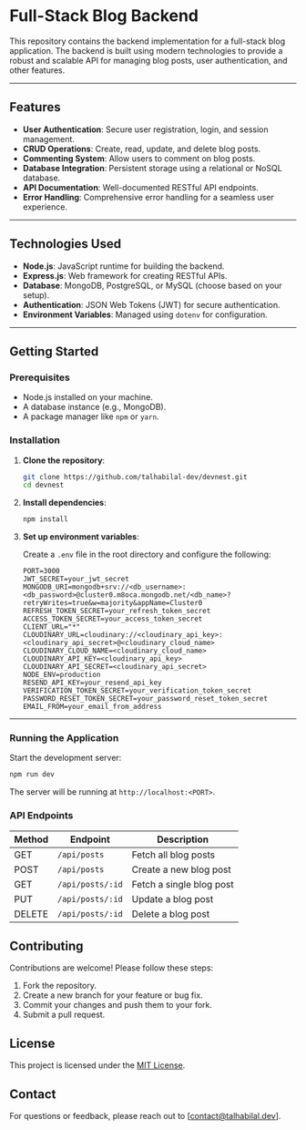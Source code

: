# Full-Stack Blog Backend

This repository contains the backend implementation for a full-stack blog application. The backend is built using modern technologies to provide a robust and scalable API for managing blog posts, user authentication, and other features.

---

## Features

- **User Authentication**: Secure user registration, login, and session management.
- **CRUD Operations**: Create, read, update, and delete blog posts.
- **Commenting System**: Allow users to comment on blog posts.
- **Database Integration**: Persistent storage using a relational or NoSQL database.
- **API Documentation**: Well-documented RESTful API endpoints.
- **Error Handling**: Comprehensive error handling for a seamless user experience.

---

## Technologies Used

- **Node.js**: JavaScript runtime for building the backend.
- **Express.js**: Web framework for creating RESTful APIs.
- **Database**: MongoDB, PostgreSQL, or MySQL (choose based on your setup).
- **Authentication**: JSON Web Tokens (JWT) for secure authentication.
- **Environment Variables**: Managed using `dotenv` for configuration.

---

## Getting Started

### Prerequisites

- Node.js installed on your machine.
- A database instance (e.g., MongoDB).
- A package manager like `npm` or `yarn`.

### Installation

1. **Clone the repository**:

   ```bash
   git clone https://github.com/talhabilal-dev/devnest.git
   cd devnest
   ```

2. **Install dependencies**:

   ```bash
   npm install
   ```

3. **Set up environment variables**:

   Create a `.env` file in the root directory and configure the following:

   ```env
   PORT=3000
   JWT_SECRET=your_jwt_secret
   MONGODB_URI=mongodb+srv://<db_username>:<db_password>@cluster0.m8oca.mongodb.net/<db_name>?retryWrites=true&w=majority&appName=Cluster0
   REFRESH_TOKEN_SECRET=your_refresh_token_secret
   ACCESS_TOKEN_SECRET=your_access_token_secret
   CLIENT_URL="*"
   CLOUDINARY_URL=cloudinary://<cloudinary_api_key>:<cloudinary_api_secret>@<cloudinary_cloud_name>
   CLOUDINARY_CLOUD_NAME=<cloudinary_cloud_name>
   CLOUDINARY_API_KEY=<cloudinary_api_key>
   CLOUDINARY_API_SECRET=<cloudinary_api_secret>
   NODE_ENV=production
   RESEND_API_KEY=your_resend_api_key
   VERIFICATION_TOKEN_SECRET=your_verification_token_secret
   PASSWORD_RESET_TOKEN_SECRET=your_password_reset_token_secret
   EMAIL_FROM=your_email_from_address
   ```

---

### Running the Application

Start the development server:

```bash
npm run dev
```

The server will be running at `http://localhost:<PORT>`.

### API Endpoints

| Method | Endpoint         | Description              |
| ------ | ---------------- | ------------------------ |
| GET    | `/api/posts`     | Fetch all blog posts     |
| POST   | `/api/posts`     | Create a new blog post   |
| GET    | `/api/posts/:id` | Fetch a single blog post |
| PUT    | `/api/posts/:id` | Update a blog post       |
| DELETE | `/api/posts/:id` | Delete a blog post       |

## Contributing

Contributions are welcome! Please follow these steps:

1. Fork the repository.
2. Create a new branch for your feature or bug fix.
3. Commit your changes and push them to your fork.
4. Submit a pull request.

## License

This project is licensed under the [MIT License](LICENSE).

## Contact

For questions or feedback, please reach out to [contact@talhabilal.dev].
